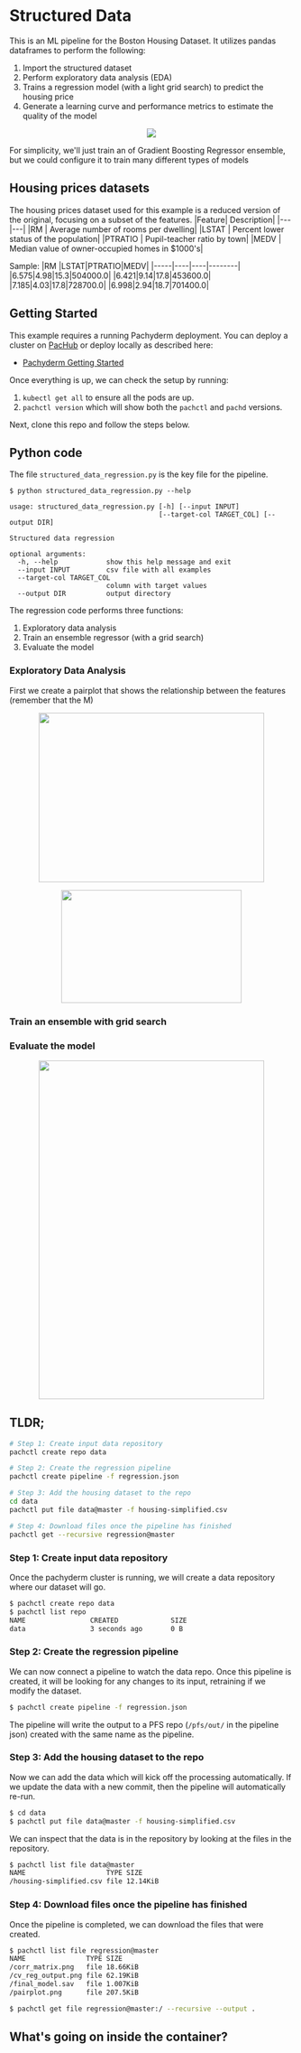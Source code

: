 # Structured Data

This is an ML pipeline for the Boston Housing Dataset. It utilizes pandas dataframes to perform the following:

1. Import the structured dataset
2. Perform exploratory data analysis (EDA)
3. Trains a regression model (with a light grid search) to predict the housing price
4. Generate a learning curve and performance metrics to estimate the quality of the model

<p align="center">
  <img src="images/regression_pipeline.png">
</p>

For simplicity, we'll just train an of Gradient Boosting Regressor ensemble, but we could configure it to train many different types of models

## Housing prices datasets

The housing prices dataset used for this example is a reduced version of the original, focusing on a subset of the features.
|Feature| Description|
|---|---|
|RM |       Average number of rooms per dwelling|
|LSTAT |    Percent lower status of the population|
|PTRATIO |  Pupil-teacher ratio by town|
|MEDV |     Median value of owner-occupied homes in $1000's|

Sample:
|RM   |LSTAT|PTRATIO|MEDV|
|-----|----|----|--------|
|6.575|4.98|15.3|504000.0|
|6.421|9.14|17.8|453600.0|
|7.185|4.03|17.8|728700.0|
|6.998|2.94|18.7|701400.0|


## Getting Started
This example requires a running Pachyderm deployment. You can deploy a cluster on [PacHub](hub.pachyderm.com) or deploy locally as described here:

- [Pachyderm Getting Started](https://docs.pachyderm.com/latest/getting_started/)

Once everything is up, we can check the setup by running:

1. `kubectl get all` to ensure all the pods are up.
2. `pachctl version` which will show both the `pachctl` and `pachd` versions.

Next, clone this repo and follow the steps below.

## Python code
The file `structured_data_regression.py` is the key file for the pipeline. 
```
$ python structured_data_regression.py --help

usage: structured_data_regression.py [-h] [--input INPUT]
                                     [--target-col TARGET_COL] [--output DIR]

Structured data regression

optional arguments:
  -h, --help            show this help message and exit
  --input INPUT         csv file with all examples
  --target-col TARGET_COL
                        column with target values
  --output DIR          output directory
  ```

The regression code performs three functions:

1. Exploratory data analysis
2. Train an ensemble regressor (with a grid search)
3. Evaluate the model

### Exploratory Data Analysis
First we create a pairplot that shows the relationship between the features (remember that the M)
<p align="center">
  <img width="400" height="300"  src="images/pairplot.png">
</p>

<p align="center">
  <img width="320" height="200"  src="images/corr_matrix.png">
</p>

### Train an ensemble with grid search

### Evaluate the model

<p align="center">
  <img width="400" height="600"  src="images/cv_reg_output.png">
</p>



## TLDR;

```bash
# Step 1: Create input data repository
pachctl create repo data

# Step 2: Create the regression pipeline
pachctl create pipeline -f regression.json

# Step 3: Add the housing dataset to the repo
cd data
pachctl put file data@master -f housing-simplified.csv

# Step 4: Download files once the pipeline has finished
pachctl get --recursive regression@master
```

### Step 1: Create input data repository

Once the pachyderm cluster is running, we will create a data repository where our dataset will go.

```bash
$ pachctl create repo data
$ pachctl list repo
NAME                CREATED             SIZE
data                3 seconds ago       0 B
```

### Step 2: Create the regression pipeline

We can now connect a pipeline to watch the data repo. Once this pipeline is created, it will be looking for any changes to its input, retraining if we modify the dataset.

```bash
$ pachctl create pipeline -f regression.json
```
The pipeline will write the output to a PFS repo (`/pfs/out/` in the pipeline json) created with the same name as the pipeline.

### Step 3: Add the housing dataset to the repo
Now we can add the data which will kick off the processing automatically. If we update the data with a new commit, then the pipeline will automatically re-run. 

```bash
$ cd data
$ pachctl put file data@master -f housing-simplified.csv
```

We can inspect that the data is in the repository by looking at the files in the repository.

```bash
$ pachctl list file data@master
NAME                    TYPE SIZE
/housing-simplified.csv file 12.14KiB
```

### Step 4: Download files once the pipeline has finished
Once the pipeline is completed, we can download the files that were created.

```bash
$ pachctl list file regression@master
NAME               TYPE SIZE
/corr_matrix.png   file 18.66KiB
/cv_reg_output.png file 62.19KiB
/final_model.sav   file 1.007KiB
/pairplot.png      file 207.5KiB

$ pachctl get file regression@master:/ --recursive --output .
```

## What's going on inside the container? 



